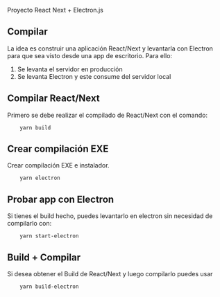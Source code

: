 Proyecto React Next + Electron.js

## Compilar

La idea es construir una aplicación React/Next y levantarla con Electron para que sea visto desde una app de escritorio. Para ello:

1. Se levanta el servidor en producción
2. Se levanta Electron y este consume del servidor local

## Compilar React/Next

Primero se debe realizar el compilado de React/Next con el comando:

        yarn build

## Crear compilación EXE

Crear compilación EXE e instalador.

        yarn electron

## Probar app con Electron

Si tienes el build hecho, puedes levantarlo en electron sin necesidad de compilarlo con:

        yarn start-electron

## Build + Compilar

Si desea obtener el Build de React/Next y luego compilarlo puedes usar

        yarn build-electron

